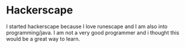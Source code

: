 # Hackerscape

I started hackerscape because I love runescape and I am also into programming/java. I am not a very good programmer and i thought this would be a great way to learn. 
